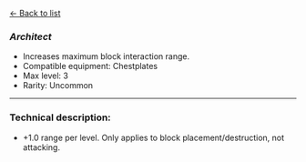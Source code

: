 [<- Back to list](index.md)

### *Architect*
- Increases maximum block interaction range.
- Compatible equipment: Chestplates
- Max level: 3
- Rarity: Uncommon
---
### Technical description:
- +1.0 range per level. Only applies to block placement/destruction, not attacking.